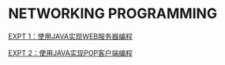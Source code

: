 # NETWORKING PROGRAMMING

[EXPT 1：使用JAVA实现WEB服务器编程](http://www.zhangxueyao.com/2018/04/29/WebServer/)

[EXPT 2：使用JAVA实现POP客户端编程](http://www.zhangxueyao.com/2018/04/29/POPClient/)